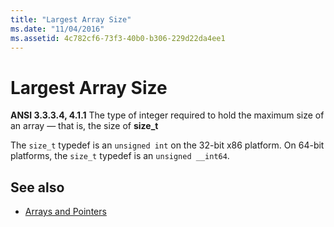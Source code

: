 ```yaml
---
title: "Largest Array Size"
ms.date: "11/04/2016"
ms.assetid: 4c782cf6-73f3-40b0-b306-229d22da4ee1
---
```

# Largest Array Size

**ANSI 3.3.3.4, 4.1.1** The type of integer required to hold the maximum size of an array — that is, the size of **size_t**

The `size_t` typedef is an `unsigned int` on the 32-bit x86 platform. On 64-bit platforms, the `size_t` typedef is an `unsigned __int64`.

## See also

- [Arrays and Pointers](../c-language/arrays-and-pointers.md)
